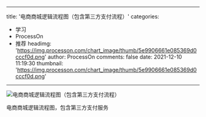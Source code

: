 
---
title: '电商商城逻辑流程图（包含第三方支付流程）'
categories: 
 - 学习
 - ProcessOn
 - 推荐
headimg: 'https://img.processon.com/chart_image/thumb/5e9906661e085369d0cccf0d.png'
author: ProcessOn
comments: false
date: 2021-12-10 11:19:30
thumbnail: 'https://img.processon.com/chart_image/thumb/5e9906661e085369d0cccf0d.png'
---

<div>   
<img class="thumb" alt="电商商城逻辑流程图（包含第三方支付流程）" src="https://img.processon.com/chart_image/thumb/5e9906661e085369d0cccf0d.png" referrerpolicy="no-referrer">
<p>电商商城逻辑流程图，包含第三方支付服务</p>  
</div>
            